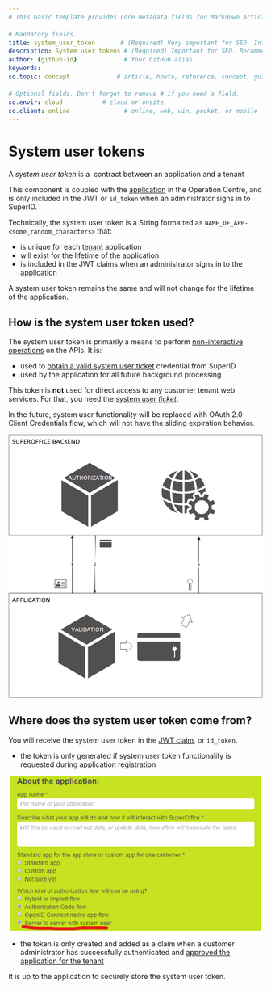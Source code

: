 ```yaml
---
# This basic template provides core metadata fields for Markdown articles on docs.superoffice.com.

# Mandatory fields.
title: system_user_token       # (Required) Very important for SEO. Intent in a unique string of 43-59 chars including spaces.
description: System user tokens # (Required) Important for SEO. Recommended character length is 115-145 characters including spaces.
author: {github-id}             # Your GitHub alias.
keywords:
so.topic: concept             # article, howto, reference, concept, guide

# Optional fields. Don't forget to remove # if you need a field.
so.envir: cloud           # cloud or onsite
so.client: online               # online, web, win, pocket, or mobile
---
```


# System user tokens

A _system user token_ is a  contract between an application and a tenant

This component is coupled with the [application][1] in the Operation Centre, and is only included in the JWT or `id_token` when an administrator signs in to SuperID.

Technically, the system user token is a String formatted as `NAME_OF_APP-<some_random_characters>` that:

* is unique for each [tenant][2] application
* will exist for the lifetime of the application
* is included in the JWT claims when an administrator signs in to the application

A system user token remains the same and will not change for the lifetime of the application.

## How is the system user token used?

The system user token is primarily a means to perform [non-interactive operations][3] on the APIs. It is:

* used to [obtain a valid system user ticket][4] credential from SuperID
* used by the application for all future background processing

This token is **not** used for direct access to any customer tenant web services. For that, you need the [system user *ticket*][5].

In the future, system user functionality will be replaced with OAuth 2.0 Client Credentials flow, which will not have the sliding expiration behavior.

![Non-interactive token flow][img1]

## Where does the system user token come from?

You will receive the system user token in the [JWT claim][6], or `id_token`.

* the token is only generated if system user token functionality is requested during application registration

![imagecxe1.png][img2]

* the token is only created and added as a claim when a customer administrator has successfully authenticated and [approved the application for the tenant][7]

It is up to the application to securely store the system user token.

<!-- Referenced links -->
[1]: ../../apps/index.md
[2]: ../../apps/tenant-status/index.md
[3]: system-user-flow.md
[4]: get-system-user-ticket.md
[5]: system-user-ticket.md
[6]: ../superid-token.md
[7]: ../../apps/provisioning/get-consent.md

<!-- Referenced images -->
[img1]: media/non-interactive-token-flow.jpg
[img2]: media/imagecxe1.png
